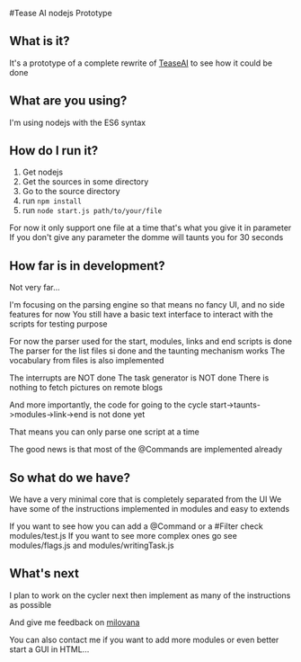 #Tease AI nodejs Prototype

## What is it?
It's a prototype of a complete rewrite of [TeaseAI](https://github.com/Milo1885/Tease-AI) to see how it could be done

## What are you using?
I'm using nodejs with the ES6 syntax

## How do I run it?
1. Get nodejs
2. Get the sources in some directory
3. Go to the source directory
4. run `npm install`
5. run `node start.js path/to/your/file`

For now it only support one file at a time that's what you give it in parameter
If you don't give any parameter the domme will taunts you for 30 seconds

## How far is in development?
Not very far...

I'm focusing on the parsing engine so that means no fancy UI, and no side features for now
You still have a basic text interface to interact with the scripts for testing purpose

For now the parser used for the start, modules, links and end scripts is done
The parser for the list files si done and the taunting mechanism works
The vocabulary from files is also implemented

The interrupts are NOT done
The task generator is NOT done
There is nothing to fetch pictures on remote blogs

And more importantly, the code for going to the cycle start->taunts->modules->link->end is not done yet

That means you can only parse one script at a time

The good news is that most of the @Commands are implemented already

## So what do we have?

We have a very minimal core that is completely separated from the UI
We have some of the instructions implemented in modules and easy to extends

If you want to see how you can add a @Command or a #Filter check modules/test.js
If you want to see more complex ones go see modules/flags.js and modules/writingTask.js

## What's next

I plan to work on the cycler next then implement as many of the instructions as possible

And give me feedback on [milovana](https://milovana.com/forum/viewtopic.php?f=2&t=15776)

You can also contact me if you want to add more modules or even better start a GUI in HTML...